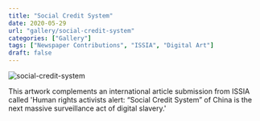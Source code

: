 ```yaml
---
title: "Social Credit System"
date: 2020-05-29
url: "gallery/social-credit-system"
categories: ["Gallery"]
tags: ["Newspaper Contributions", "ISSIA", "Digital Art"]
draft: false
---
```


![social-credit-system](/images/post/2020/ISSIA/social-credit-system.png)

This artwork complements an international article submission from ISSIA called 'Human rights activists alert: “Social Credit System” of China is the next massive surveillance act of digital slavery.'
